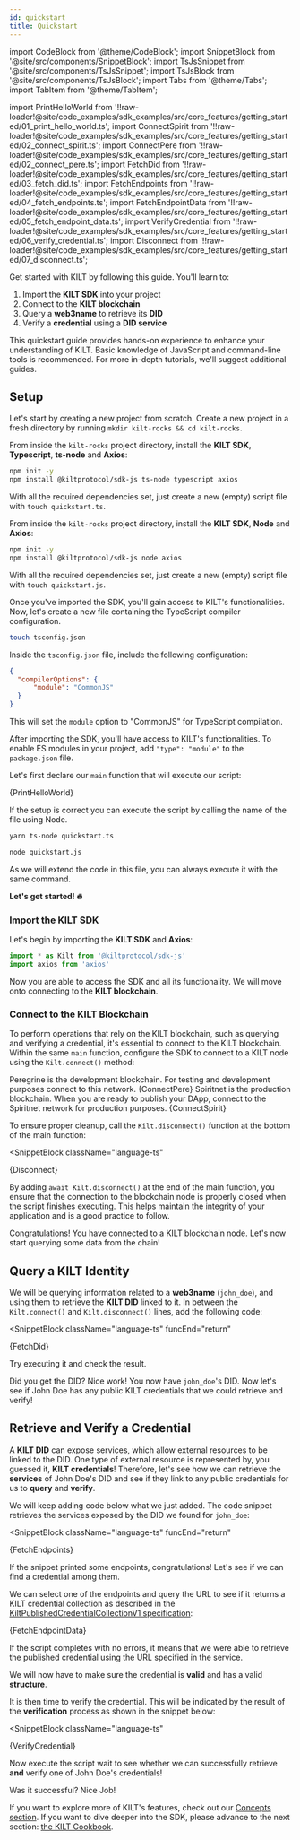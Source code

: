 ```yaml
---
id: quickstart
title: Quickstart
---
```

import CodeBlock from '@theme/CodeBlock';
import SnippetBlock from '@site/src/components/SnippetBlock';
import TsJsSnippet from '@site/src/components/TsJsSnippet';
import TsJsBlock from '@site/src/components/TsJsBlock';
import Tabs from '@theme/Tabs';
import TabItem from '@theme/TabItem';

import PrintHelloWorld from '!!raw-loader!@site/code_examples/sdk_examples/src/core_features/getting_started/01_print_hello_world.ts';
import ConnectSpirit from '!!raw-loader!@site/code_examples/sdk_examples/src/core_features/getting_started/02_connect_spirit.ts';
import ConnectPere from '!!raw-loader!@site/code_examples/sdk_examples/src/core_features/getting_started/02_connect_pere.ts';
import FetchDid from '!!raw-loader!@site/code_examples/sdk_examples/src/core_features/getting_started/03_fetch_did.ts';
import FetchEndpoints from '!!raw-loader!@site/code_examples/sdk_examples/src/core_features/getting_started/04_fetch_endpoints.ts';
import FetchEndpointData from '!!raw-loader!@site/code_examples/sdk_examples/src/core_features/getting_started/05_fetch_endpoint_data.ts';
import VerifyCredential from '!!raw-loader!@site/code_examples/sdk_examples/src/core_features/getting_started/06_verify_credential.ts';
import Disconnect from '!!raw-loader!@site/code_examples/sdk_examples/src/core_features/getting_started/07_disconnect.ts';

Get started with KILT by following this guide.
You'll learn to:

1. Import the **KILT SDK** into your project
2. Connect to the **KILT blockchain**
3. Query a **web3name** to retrieve its **DID**
4. Verify a **credential** using a **DID service**

This quickstart guide provides hands-on experience to enhance your understanding of KILT.
Basic knowledge of JavaScript and command-line tools is recommended.
For more in-depth tutorials, we'll suggest additional guides.

## Setup

Let's start by creating a new project from scratch.
Create a new project in a fresh directory by running `mkdir kilt-rocks && cd kilt-rocks`.

<Tabs groupId="ts-js-choice">
  <TabItem value='ts' label='Typescript' default>

  From inside the `kilt-rocks` project directory, install the **KILT SDK**, **Typescript**, **ts-node** and **Axios**:

  ```bash npm2yarn
  npm init -y
  npm install @kiltprotocol/sdk-js ts-node typescript axios
  ```

  With all the required dependencies set, just create a new (empty) script file with `touch quickstart.ts`.

  </TabItem>
  <TabItem value='js' label='Javascript'>

  From inside the `kilt-rocks` project directory, install the **KILT SDK**, **Node** and **Axios**:

  ```bash npm2yarn
  npm init -y
  npm install @kiltprotocol/sdk-js node axios
  ```

  With all the required dependencies set, just create a new (empty) script file with `touch quickstart.js`.

  </TabItem>
</Tabs>

<Tabs groupId="ts-js-choice">
  <TabItem value='ts' label='Typescript' default>

  Once you've imported the SDK, you'll gain access to KILT's functionalities.
  Now, let's create a new file containing the TypeScript compiler configuration.

  ```bash
  touch tsconfig.json
  ```

  Inside the `tsconfig.json` file, include the following configuration:

  ```json
  {
    "compilerOptions": {
        "module": "CommonJS"
    }
  }
  ```

  This will set the `module` option to "CommonJS" for TypeScript compilation.

  </TabItem>
  <TabItem value='js' label='Javascript'>

  After importing the SDK, you'll have access to KILT's functionalities.
  To enable ES modules in your project, add `"type": "module"` to the `package.json` file.

  </TabItem>
</Tabs>

Let's first declare our `main` function that will execute our script:

<CodeBlock className="language-ts">
  {PrintHelloWorld}
</CodeBlock>

If the setup is correct you can execute the script by calling the name of the file using Node.

<Tabs groupId="ts-js-choice">
  <TabItem value='ts' label='Typescript' default>

  ```bash
  yarn ts-node quickstart.ts
  ```

  </TabItem>
  <TabItem value='js' label='Javascript'>

  ```bash
  node quickstart.js
  ```

  </TabItem>
</Tabs>

As we will extend the code in this file, you can always execute it with the same command.

**Let's get started! 🔥**

### Import the KILT SDK

Let's begin by importing the **KILT SDK** and **Axios**:

```js
import * as Kilt from '@kiltprotocol/sdk-js'
import axios from 'axios'
```

Now you are able to access the SDK and all its functionality.
We will move onto connecting to the **KILT blockchain**.

### Connect to the KILT Blockchain

To perform operations that rely on the KILT blockchain, such as querying and verifying a credential, it's essential to connect to the KILT blockchain.
Within the same `main` function, configure the SDK to connect to a KILT node using the `Kilt.connect()` method:

<Tabs groupId="chain-choice">
  <TabItem value='pere' label='Peregrine (Testnet)' default>
    Peregrine is the development blockchain.
    For testing and development purposes connect to this network.
    <SnippetBlock
      className="language-ts"
      funcEnd="return"
      >
      {ConnectPere}
    </SnippetBlock>
  </TabItem>
  <TabItem value='spirit' label='Spiritnet (Production)'>
    Spiritnet is the production blockchain.
    When you are ready to publish your DApp, connect to the Spiritnet network for production purposes.
    <SnippetBlock
      className="language-ts"
      funcEnd="return"
      >
      {ConnectSpirit}
    </SnippetBlock>
  </TabItem>
</Tabs>

To ensure proper cleanup, call the `Kilt.disconnect()` function at the bottom of the main function:

<SnippetBlock
  className="language-ts"
>
  {Disconnect}
</SnippetBlock>

By adding `await Kilt.disconnect()` at the end of the main function, you ensure that the connection to the blockchain node is properly closed when the script finishes executing.
This helps maintain the integrity of your application and is a good practice to follow.


Congratulations!
You have connected to a KILT blockchain node.
Let's now start querying some data from the chain!

## Query a KILT Identity

We will be querying information related to a **web3name** (`john_doe`), and using them to retrieve the **KILT DID** linked to it.
In between the `Kilt.connect()` and `Kilt.disconnect()` lines, add the following code:

<SnippetBlock
  className="language-ts"
  funcEnd="return"
>
  {FetchDid}
</SnippetBlock>

Try executing it and check the result.

Did you get the DID? Nice work! You now have `john_doe`'s DID.
Now let's see if John Doe has any public KILT credentials that we could retrieve and verify!

## Retrieve and Verify a Credential

A **KILT DID** can expose services, which allow external resources to be linked to the DID.
One type of external resource is represented by, you guessed it, **KILT credentials**!
Therefore, let's see how we can retrieve the **services** of John Doe's DID and see if they link to any public credentials for us to **query** and **verify**.

We will keep adding code below what we just added.
The code snippet retrieves the services exposed by the DID we found for `john_doe`:

<SnippetBlock
  className="language-ts"
  funcEnd="return"
>
  {FetchEndpoints}
</SnippetBlock>

If the snippet printed some endpoints, congratulations!
Let's see if we can find a credential among them.

We can select one of the endpoints and query the URL to see if it returns a KILT credential collection as described in the [KiltPublishedCredentialCollectionV1 specification](https://github.com/KILTprotocol/spec-KiltPublishedCredentialCollectionV1):

<TsJsSnippet funcEnd="return">
  {FetchEndpointData}
</TsJsSnippet>

If the script completes with no errors, it means that we were able to retrieve the published credential using the URL specified in the service.

We will now have to make sure the credential is **valid** and has a valid **structure**.

It is then time to verify the credential.
This will be indicated by the result of the **verification** process as shown in the snippet below:

<SnippetBlock
  className="language-ts"
>
  {VerifyCredential}
</SnippetBlock>

Now execute the script wait to see whether we can successfully retrieve **and** verify one of John Doe's credentials!

Was it successful? Nice Job!

If you want to explore more of KILT's features, check out our [Concepts section](../../concepts/01_what_is_kilt.md).
If you want to dive deeper into the SDK, please advance to the next section: [the KILT Cookbook](./02_cookbook/01_dids/01_light_did_creation.md).
